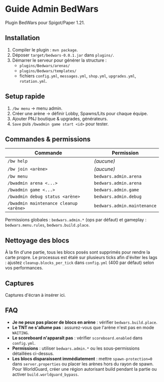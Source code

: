 # Guide Admin BedWars

Plugin BedWars pour Spigot/Paper 1.21.

## Installation
1. Compiler le plugin : `mvn package`.
2. Déposer `target/bedwars-0.0.1.jar` dans `plugins/`.
3. Démarrer le serveur pour générer la structure :
   - `plugins/Bedwars/arenas/`
   - `plugins/Bedwars/templates/`
   - fichiers `config.yml`, `messages.yml`, `shop.yml`, `upgrades.yml`, `rotation.yml`.

## Setup rapide
1. `/bw menu` → menu admin.
2. Créer une arène → définir Lobby, Spawns/Lits pour chaque équipe.
3. Ajouter PNJ boutique & upgrades, générateurs.
4. `Save` puis `/bwadmin game start <id>` pour tester.

## Commandes & permissions
| Commande | Permission |
|---------|------------|
| `/bw help` | *(aucune)* |
| `/bw join <arène>` | *(aucune)* |
| `/bw menu` | `bedwars.admin.arena` |
| `/bwadmin arena <...>` | `bedwars.admin.arena` |
| `/bwadmin game <...>` | `bedwars.admin.game` |
| `/bwadmin debug status <arène>` | `bedwars.admin.debug` |
| `/bwadmin maintenance cleanup <arène>` | `bedwars.admin.maintenance` |

Permissions globales : `bedwars.admin.*` (ops par défaut) et gameplay :
`bedwars.menu.rules`, `bedwars.build.place`.

## Nettoyage des blocs
À la fin d'une partie, tous les blocs posés sont supprimés pour rendre la carte
propre. Le processus est étalé sur plusieurs ticks afin d'éviter les lags :
ajustez `cleanup.blocks_per_tick` dans `config.yml` (400 par défaut) selon vos
performances.

## Captures
Captures d'écran à insérer ici.

## FAQ
- **Je ne peux pas placer de blocs en arène** : vérifier `bedwars.build.place`.
- **Le TNT ne s'allume pas** : assurez-vous que l'arène n'est pas en mode `WAITING`.
- **Le scoreboard n'apparaît pas** : vérifier `scoreboard.enabled` dans `config.yml`.
- **Permissions** : utiliser `bedwars.admin.*` ou les sous-permissions détaillées ci-dessus.
- **Les blocs disparaissent immédiatement** : mettre `spawn-protection=0` dans `server.properties` ou placer les arènes hors du rayon de spawn. Pour WorldGuard, créer une région autorisant build pendant la partie ou activer `build.worldguard_bypass`.

